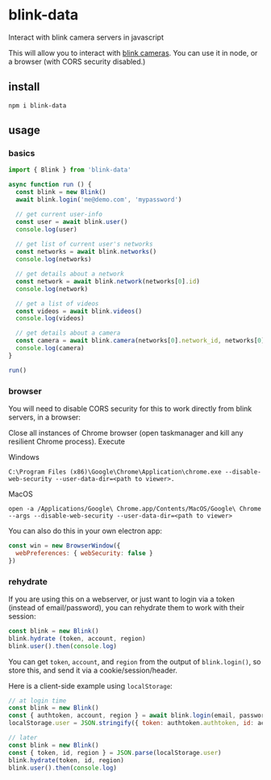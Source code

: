 # blink-data

Interact with blink camera servers in javascript

This will allow you to interact with [blink cameras](https://blinkforhome.com/). You can use it in node, or a browser (with CORS security disabled.)

## install

```
npm i blink-data
```

## usage

### basics

```js
import { Blink } from 'blink-data'

async function run () {
  const blink = new Blink()
  await blink.login('me@demo.com', 'mypassword')

  // get current user-info
  const user = await blink.user()
  console.log(user)
  
  // get list of current user's networks
  const networks = await blink.networks()
  console.log(networks)

  // get details about a network
  const network = await blink.network(networks[0].id)
  console.log(network)

  // get a list of videos
  const videos = await blink.videos()
  console.log(videos)

  // get details about a camera
  const camera = await blink.camera(networks[0].network_id, networks[0].cameras[0].id)
  console.log(camera)
}

run()
```

### browser

You will need to disable CORS security for this to work directly from blink servers, in a browser:

Close all instances of Chrome browser (open taskmanager and kill any resilient Chrome process). Execute 

Windows
```
C:\Program Files (x86)\Google\Chrome\Application\chrome.exe --disable-web-security --user-data-dir=<path to viewer>. 
```
MacOS
```
open -a /Applications/Google\ Chrome.app/Contents/MacOS/Google\ Chrome --args --disable-web-security --user-data-dir=<path to viewer>
```

You can also do this in your own electron app:

```js
const win = new BrowserWindow({
  webPreferences: { webSecurity: false }
})
```

### rehydrate

If you are using this on a webserver, or just want to login via a token (instead of email/password), you can rehydrate them to work with their session:

```js
const blink = new Blink()
blink.hydrate (token, account, region)
blink.user().then(console.log)
```

You can get `token`, `account`, and `region` from the output of `blink.login()`, so store this, and send it via a cookie/session/header.


Here is a client-side example using `localStorage`:
```js
// at login time
const blink = new Blink()
const { authtoken, account, region } = await blink.login(email, password)
localStorage.user = JSON.stringify({ token: authtoken.authtoken, id: account.id, region: Object.keys(region)[0] })

// later
const blink = new Blink()
const { token, id, region } = JSON.parse(localStorage.user)
blink.hydrate(token, id, region)
blink.user().then(console.log)
```